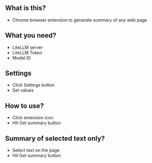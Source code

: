 
## What is this?
- Chrome browser extension to generate summary of any web page

## What you need?
- LiteLLM server
- LiteLLM Token
- Model ID

## Settings
- Click Settings button
- Set values

## How to use?
- Click extension icon
- Hit Get summary button

## Summary of selected text only?
- Select text on the page
- Hit Get summary button

